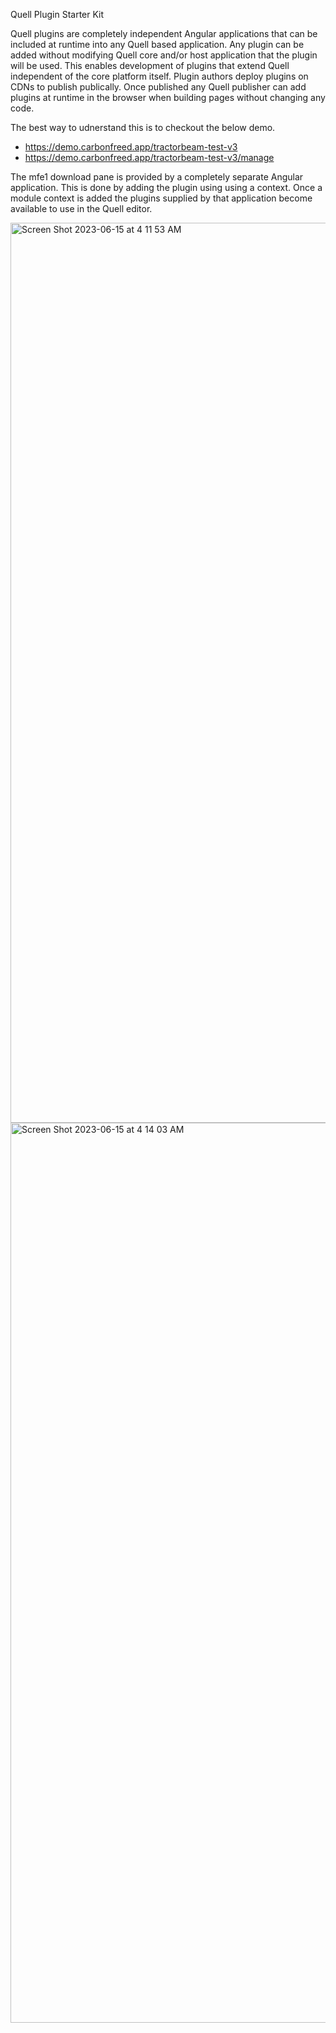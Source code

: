 Quell Plugin Starter Kit

Quell plugins are completely independent Angular applications that can be included at runtime into any Quell based application. Any plugin can be added without modifying Quell core and/or host application that the plugin will be used. This enables development of plugins that extend Quell independent of the core platform itself. Plugin authors deploy plugins on CDNs to publish publically. Once published any Quell publisher can add plugins at runtime in the browser when building pages without changing any code.

The best way to udnerstand this is to checkout the below demo.

* https://demo.carbonfreed.app/tractorbeam-test-v3
* https://demo.carbonfreed.app/tractorbeam-test-v3/manage

The mfe1 download pane is provided by a completely separate Angular application. This is done by adding the plugin using using a context. Once a module context is added the plugins supplied by that application become available to use in the Quell editor.

<img width="1440" alt="Screen Shot 2023-06-15 at 4 11 53 AM" src="https://github.com/rollthecloudinc/quell-plugin/assets/73197190/fa6e348a-4b69-4f01-a31d-360c4ba616cd">

<img width="1440" alt="Screen Shot 2023-06-15 at 4 14 03 AM" src="https://github.com/rollthecloudinc/quell-plugin/assets/73197190/7a765f97-3730-4543-899a-3d795e605654">
